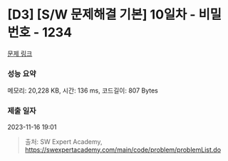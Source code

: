 # [D3] [S/W 문제해결 기본] 10일차 - 비밀번호 - 1234 

[문제 링크](https://swexpertacademy.com/main/code/problem/problemDetail.do?contestProbId=AV14_DEKAJcCFAYD) 

### 성능 요약

메모리: 20,228 KB, 시간: 136 ms, 코드길이: 807 Bytes

### 제출 일자

2023-11-16 19:01



> 출처: SW Expert Academy, https://swexpertacademy.com/main/code/problem/problemList.do